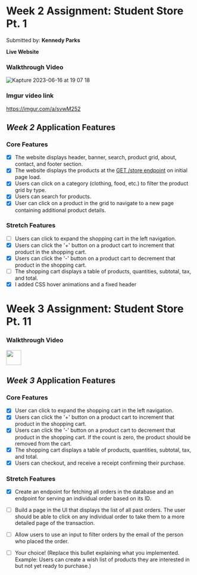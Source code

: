 # Week 2 Assignment: Student Store Pt. 1

Submitted by: **Kennedy Parks**

**Live Website** 



### Walkthrough Video
![Kapture 2023-06-16 at 19 07 18](https://github.com/KennedyParks/site-week2-project2-student-store-starter/assets/112662157/144ddf18-288e-4b5d-9774-485925419bb8)

### Imgur video link
https://imgur.com/a/svwM252



## *Week 2* Application Features

### Core Features

- [x] The website displays header, banner, search, product grid, about, contact, and footer section.
- [x] The website displays the products at the [GET /store endpoint](https://codepath-store-api.herokuapp.com/store) on initial page load.
- [x] Users can click on a category (clothing, food, etc.) to filter the product grid by type.
- [x] Users can search for products.
- [x] User can click on a product in the grid to navigate to a new page containing additional product details.

### Stretch Features

- [ ] Users can click to expand the shopping cart in the left navigation.
- [x] Users can click the '+' button on a product cart to increment that product in the shopping cart.
- [x] Users can click the '-' button on a product cart to decrement that product in the shopping cart.
- [ ] The shopping cart displays a table of products, quantities, subtotal, tax, and total.
- [x] I added CSS hover animations and a fixed header

# Week 3 Assignment: Student Store Pt. 11


### Walkthrough Video

<img src="https://i.imgur.com/KVvICo8.gif" width="40" height="40" />

## *Week 3* Application Features

### Core Features

- [x] User can click to expand the shopping cart in the left navigation.
- [x] Users can click the '+' button on a product cart to increment that product in the shopping cart.
- [x] Users can click the '-' button on a product cart to decrement that product in the shopping cart. If the count is zero, the product should be removed from the cart.
- [x] The shopping cart displays a table of products, quantities, subtotal, tax, and total.
- [x] Users can checkout, and receive a receipt confirming their purchase.

### Stretch Features

- [x] Create an endpoint for fetching all orders in the database and an endpoint for serving an individual order based on its ID.
- [ ] Build a page in the UI that displays the list of all past orders. The user should be able to click on any individual order to take them to a more detailed page of the transaction.
- [ ] Allow users to use an input to filter orders by the email of the person who placed the order.
- [ ] Your choice! (Replace this bullet explaining what you implemented. Example: Users can create a wish list of products they are interested in but not yet ready to purchase.)


